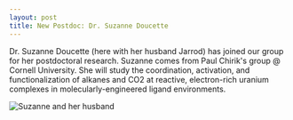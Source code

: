 ```yaml
---
layout: post
title: New Postdoc: Dr. Suzanne Doucette
---
```


Dr. Suzanne Doucette (here with her husband Jarrod) has joined our group for her postdoctoral research. 
Suzanne comes from Paul Chirik's group @ Cornell University. 
She will study the coordination, activation, and functionalization of alkanes and CO2 at reactive, electron-rich uranium complexes in molecularly-engineered ligand environments. 

![Suzanne and her husband](img/scb.jpg)